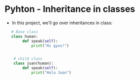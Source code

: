 # Pyhton - Inheritance in classes

- In this project, we'll go over inheritances in class:

```py
   # Base class
   class human:
        def speak(self):
            print("Hi gyus!")


    # child class
    class juan(human):
        def speak(self):
            print("Hola Juan")
```
